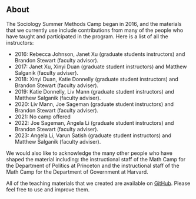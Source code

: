 ## About

The Sociology Summer Methods Camp began in 2016, and the materials that we currently use include contributions from many of the people who have taught and participated in the program.  Here is a list of all the instructors:

- 2016: Rebecca Johnson, Janet Xu (graduate students instructors) and Brandon Stewart (faculty advisor).
- 2017: Janet Xu, Xinyi Duan (graduate student instructors) and Matthew Salganik (faculty adviser).
- 2018: Xinyi Duan, Katie Donnelly (graduate student instructors) and Brandon Stewart (faculty adviser).
- 2019: Katie Donnelly, Liv Mann (graduate student instructors) and Matthew Salganik (faculty adviser).
- 2020: Liv Mann, Joe Sageman (graduate student instructors) and Brandon Stewart (faculty adviser).
- 2021: No camp offered
- 2022: Joe Sageman, Angela Li (graduate student instructors) and Brandon Stewart (faculty adviser).
- 2023: Angela Li, Varun Satish (graduate student instructors) and Matthew Salganik (faculty adviser).

We would also like to acknowledge the many other people who have shaped the material including: the instructional staff of the Math Camp for the Department of Politics at Princeton and the instructional staff of the Math Camp for the Department of Government at Harvard.

All of the teaching materials that we created are available on [GitHub](https://github.com/bstewart/princeton_methods_camp). Please feel free to use and improve them.
